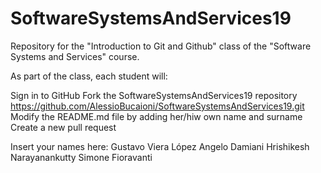 # SoftwareSystemsAndServices19
Repository for the "Introduction to Git and Github" class of the "Software Systems and Services" course.

As part of the class, each student will:

Sign in to GitHub
Fork the SoftwareSystemsAndServices19 repository https://github.com/AlessioBucaioni/SoftwareSystemsAndServices19.git
Modify the README.md file by adding her/hiw own name and surname
Create a new pull request


Insert your names here:
Gustavo Viera López
Angelo Damiani
Hrishikesh Narayanankutty
Simone Fioravanti
